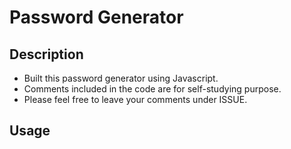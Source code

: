 # Password Generator

## Description
* Built this password generator using Javascript.
* Comments included in the code are for self-studying purpose.
* Please feel free to leave your comments under ISSUE.

## Usage

